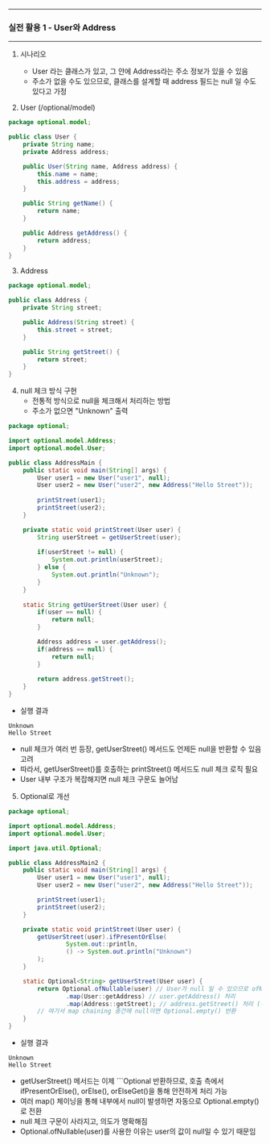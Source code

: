 -----
### 실전 활용 1 - User와 Address
-----
1. 시나리오
   - User 라는 클래스가 있고, 그 안에 Address라는 주소 정보가 있을 수 있음
   - 주소가 없을 수도 있으므로, 클래스를 설계할 때 address 필드는 null 일 수도 있다고 가정

2. User (/optional/model)
```java
package optional.model;

public class User {
    private String name;
    private Address address;

    public User(String name, Address address) {
        this.name = name;
        this.address = address;
    }

    public String getName() {
        return name;
    }

    public Address getAddress() {
        return address;
    }
}
```

3. Address
```java
package optional.model;

public class Address {
    private String street;

    public Address(String street) {
        this.street = street;
    }

    public String getStreet() {
        return street;
    }
}
```

4. null 체크 방식 구현
   - 전통적 방식으로 null을 체크해서 처리하는 방법
   - 주소가 없으면 "Unknown" 출력
```java
package optional;

import optional.model.Address;
import optional.model.User;

public class AddressMain {
    public static void main(String[] args) {
        User user1 = new User("user1", null);
        User user2 = new User("user2", new Address("Hello Street"));
        
        printStreet(user1);
        printStreet(user2);
    }

    private static void printStreet(User user) {
        String userStreet = getUserStreet(user);
        
        if(userStreet != null) {
            System.out.println(userStreet);
        } else {
            System.out.println("Unknown");
        }
    }
    
    static String getUserStreet(User user) {
        if(user == null) {
            return null;
        }

        Address address = user.getAddress();
        if(address == null) {
            return null;
        }
        
        return address.getStreet();
    }
}
```
  - 실행 결과
```
Unknown
Hello Street
```

  - null 체크가 여러 번 등장, getUserStreet() 메서드도 언제든 null을 반환할 수 있음 고려
  - 따라서, getUserStreet()를 호출하는 printStreet() 메서드도 null 체크 로직 필요
  - User 내부 구조가 복잡해지면 null 체크 구문도 늘어남

5. Optional로 개선
```java
package optional;

import optional.model.Address;
import optional.model.User;

import java.util.Optional;

public class AddressMain2 {
    public static void main(String[] args) {
        User user1 = new User("user1", null);
        User user2 = new User("user2", new Address("Hello Street"));

        printStreet(user1);
        printStreet(user2);
    }

    private static void printStreet(User user) {
        getUserStreet(user).ifPresentOrElse(
                System.out::println,
                () -> System.out.println("Unknown")
        );
    }

    static Optional<String> getUserStreet(User user) {
        return Optional.ofNullable(user) // User가 null 일 수 있으므로 ofNullable 사용
                .map(User::getAddress) // user.getAddress() 처리
                .map(Address::getStreet); // address.getStreet() 처리 (두 개 합치기 불가 : null.getStreet() 가능성 존재하므로)
        // 여기서 map chaining 중간에 null이면 Optional.empty() 반환
    }
}
```
- 실행 결과
```
Unknown
Hello Street
```
  - getUserStreet() 메서드는 이제 ```Optional<String> 반환하므로, 호출 측에서 ifPresentOrElse(), orElse(), orElseGet()을 통해 안전하게 처리 가능
  - 여러 map() 체이닝을 통해 내부에서 null이 발생하면 자동으로 Optional.empty()로 전환
  - null 체크 구문이 사라지고, 의도가 명확해짐
  - Optional.ofNullable(user)를 사용한 이유는 user의 값이 null일 수 있기 때문임
